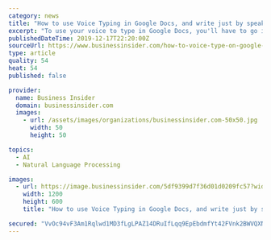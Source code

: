 ```yaml
---
category: news
title: "How to use Voice Typing in Google Docs, and write just by speaking"
excerpt: "To use your voice to type in Google Docs, you'll have to go into your Tools menu, or enter a specific keyboard command."
publishedDateTime: 2019-12-17T22:20:00Z
sourceUrl: https://www.businessinsider.com/how-to-voice-type-on-google-docs
type: article
quality: 54
heat: 54
published: false

provider:
  name: Business Insider
  domain: businessinsider.com
  images:
    - url: /assets/images/organizations/businessinsider.com-50x50.jpg
      width: 50
      height: 50

topics:
  - AI
  - Natural Language Processing

images:
  - url: https://image.businessinsider.com/5df9399d7f36d01d0209fc57?width=1200&format=jpeg
    width: 1200
    height: 600
    title: "How to use Voice Typing in Google Docs, and write just by speaking"

secured: "VvOc94vF3Am1Rqlwd1MD3fLgLPAZ14DRuIfLqq9EpEbdmfYt42FVnk2BWVQXNkvf8Z023EOo3cD86ExxmaOJ1VotOJ9s4wSlRJyluNAalmwC/R+gksdXl6/uqojXJ65V8UzYg8GfVLyzkvC6NlS6/K+EILCoaYji7iYqVBQZ0Q6FwElEdYn1MggAGrQGB7nIJe1vdB1l6F0Um7e6mMIr7FESZgKWDI9fARAOVzjjp0Paih3KCQgHo7ehUDcSRvOEpRHtZni7VAWTq0PqI9s/Tw==;ooUfv2CyEfEPCn1LWb92BA=="
---
```


